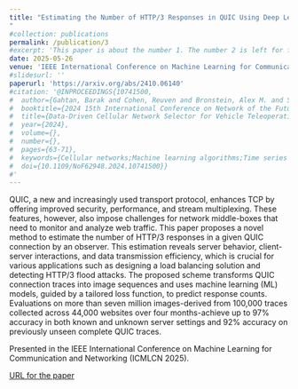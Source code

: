 ```yaml
---
title: "Estimating the Number of HTTP/3 Responses in QUIC Using Deep Learning
"
#collection: publications
permalink: /publication/3
#excerpt: 'This paper is about the number 1. The number 2 is left for future work.'
date: 2025-05-26
venue: 'IEEE International Conference on Machine Learning for Communication and Networking (ICMLCN)'
#slidesurl: ''
paperurl: 'https://arxiv.org/abs/2410.06140'
#citation: '@INPROCEEDINGS{10741500,
#  author={Gahtan, Barak and Cohen, Reuven and Bronstein, Alex M. and Shapira, Eli},
#  booktitle={2024 15th International Conference on Network of the Future (NoF)}, 
#  title={Data-Driven Cellular Network Selector for Vehicle Teleoperations}, 
#  year={2024},
#  volume={},
#  number={},
#  pages={63-71},
#  keywords={Cellular networks;Machine learning algorithms;Time series analysis;Packet loss;Streaming media;Prediction algorithms;Real-time systems;Robots;Remote control;Testing},
#  doi={10.1109/NoF62948.2024.10741500}}
#'
---
```


QUIC, a new and increasingly used transport protocol, enhances TCP by offering improved security, performance, and stream multiplexing. These features, however, also impose challenges for network middle-boxes that need to monitor and analyze web traffic. This paper proposes a novel method to estimate the number of HTTP/3 responses in a given QUIC connection by an observer. This estimation reveals server behavior, client-server interactions, and data transmission efficiency, which is crucial for various applications such as designing a load balancing solution and detecting HTTP/3 flood attacks. The proposed scheme transforms QUIC connection traces into image sequences and uses machine learning (ML) models, guided by a tailored loss function, to predict response counts. Evaluations on more than seven million images-derived from 100,000 traces collected across 44,000 websites over four months-achieve up to 97% accuracy in both known and unknown server settings and 92% accuracy on previously unseen complete QUIC traces.

Presented in the IEEE International Conference on Machine Learning for Communication and Networking (ICMLCN 2025).

[URL for the paper](https://arxiv.org/abs/2410.06140)